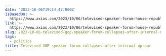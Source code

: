 ```yaml
---
date: '2023-10-06T19:14:42.000Z'
isBasedOn: >-
  https://www.axios.com/2023/10/06/televised-speaker-forum-house-republicans-fox-news
link: >-
  https://www.axios.com/2023/10/06/televised-speaker-forum-house-republicans-fox-news
slug: 2023-10-06-televised-gop-speaker-forum-collapses-after-internal-uproar
tags:
  - politics
title: Televised GOP speaker forum collapses after internal uproar
---
```


